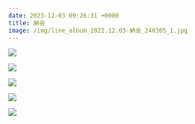 ```yaml
---
date: 2023-12-03 09:26:31 +0000
title: 納会
image: /img/line_album_2022.12.03-納会_240305_1.jpg
---
```

![](/img/line_album_2022.12.03-納会_240305_2.jpg)

![](/img/line_album_2022.12.03-納会_240305_3.jpg)

![](/img/line_album_2022.12.03-納会_240305_4.jpg)

![](/img/line_album_2022.12.03-納会_240305_5.jpg)

![](/img/line_album_2022.12.03-納会_240305_6.jpg)
